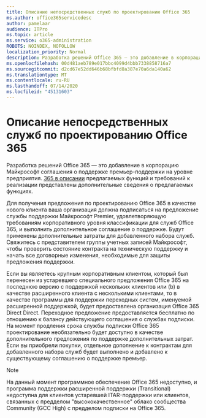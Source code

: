 ```yaml
---
title: Описание непосредственных служб по проектированию Office 365
ms.author: office365servicedesc
author: pamelaar
audience: ITPro
ms.topic: article
ms.service: o365-administration
ROBOTS: NOINDEX, NOFOLLOW
localization_priority: Normal
description: Разработка решений Office 365 — это добавление в корпорацию Майкрософт соглашения о поддержке премьер-поддержки на уровне предприятия. 365 в описании предлагаемых функций и требований к реализации представлены дополнительные сведения о предлагаемых функциях.
ms.openlocfilehash: 00d481aeb789e017bbc4099d4bbb7338858716a7
ms.sourcegitcommit: d2cd67e52dd646b68bfbfd8a387e70a6da140a62
ms.translationtype: MT
ms.contentlocale: ru-RU
ms.lasthandoff: 07/14/2020
ms.locfileid: "45131603"
---
```

# <a name="office-365-engineering-direct-service-description"></a>Описание непосредственных служб по проектированию Office 365

Разработка решений Office 365 — это добавление в корпорацию Майкрософт соглашения о поддержке премьер-поддержки на уровне предприятия. [365 в описании](https://github.com/MicrosoftDocs/OfficeDocs-O365ServiceDescriptions/blob/master/Office%20365%20Engineering%20Direct%20-%20Svc%20Desc%20(25mar2019).pdf) предлагаемых функций и требований к реализации представлены дополнительные сведения о предлагаемых функциях.

Для получения предложения по проектированию Office 365 в качестве нового клиента ваша организация должна подписаться на предложение службы поддержки Майкрософт Premier, удовлетворяющую требованиям корпоративного уровня классификации для служб Office 365, и выполнить дополнительное соглашение о поддержке. Будут применены дополнительные затраты для добавленного набора служб. Свяжитесь с представителем группы учетных записей Майкрософт, чтобы проверить состояние контракта на техническую поддержку и начать все договорные изменения, необходимые для защиты предложения поддержки. 

Если вы являетесь крупным корпоративным клиентом, который был перенесен из устаревшего специального предложения Office 365 на последнюю версию с поддержкой нескольких клиентов или (b) в качестве расширенного клиента с несколькими клиентами, то в качестве программы для поддержки переходных систем, именуемой расширенной поддержкой, будет предоставлена организация Office 365 Direct Direct. Переходное предложение предоставляется бесплатно по отношению к балансу действующего соглашения о службах подписки. На момент продления срока службы подписки Office 365 проектирование необязательно будет доступно в качестве дополнительного предложения по поддержке дополнительных затрат. Если вы приобрели покупки, отдельное дополнение к контрактам для добавленного набора служб будет выполнено и добавлено к существующему соглашению о поддержке премьер.

> [!NOTE]
> На данный момент программное обеспечение Office 365 недоступно, и программа поддержки расширенной поддержки (Transitional) недоступна для клиентов устаревшей ITAR-поддержки или клиентов, связанных с предделом "высококачественное" облако сообщества Community (GCC High) с предделом подписки на Office 365.
